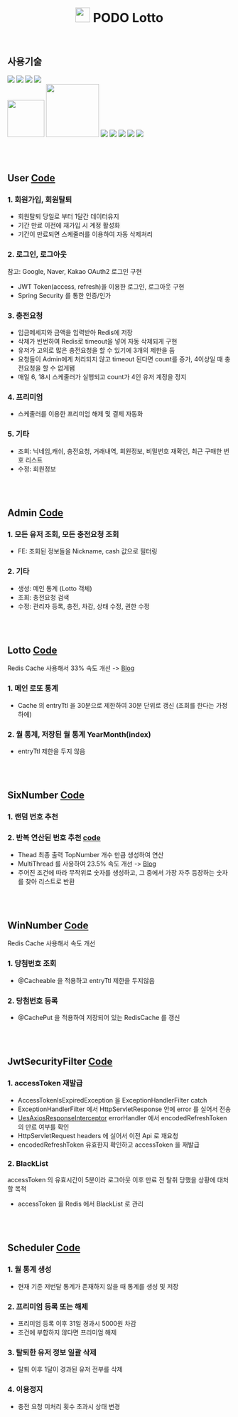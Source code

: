 <h1 align=center><img src=React/public/logo.png width=33 height=33 /> PODO Lotto </h1><br/>

<h2>사용기술</h2>
<div display=flex>
  <img src="https://img.shields.io/badge/SpringBoot-6DB33F?style=for-the-badge&logo=SpringBoot&logoColor=white">
  <img src="https://img.shields.io/badge/SpringSecurity-6DB33F?style=for-the-badge&logo=SpringSecurity&logoColor=white">
  <img src="https://img.shields.io/badge/Redis-DC382D?style=for-the-badge&logo=Redis&logoColor=white">
  <img src="https://img.shields.io/badge/MariaDB-003545?style=for-the-badge&logo=MariaDB&logoColor=white"><br/>
  <img width="83cm" src="https://img.shields.io/badge/React-61DAFB?style=flat-square&logo=React&logoColor=white"/>
  <img width="119cm" src="https://img.shields.io/badge/JavaScript-F7DF1E?style=flat-square&logo=JavaScript&logoColor=white"/>
  <img src="https://img.shields.io/badge/TypeScript-3178C6?style=for-the-badge&logo=TypeScript&logoColor=white">
  <img src="https://img.shields.io/badge/HTML5-E34F26?style=for-the-badge&logo=HTML5&logoColor=white">
  <img src="https://img.shields.io/badge/CSS3-1572B6?style=for-the-badge&logo=CSS3&logoColor=white">
  <img src="https://img.shields.io/badge/Redux-764ABC?style=for-the-badge&logo=Redux&logoColor=white">
  <img src="https://img.shields.io/badge/StyledComponents-DB7093?style=for-the-badge&logo=StyledComponents&logoColor=white">
</div><br/>

<br/><h2>User [Code](https://github.com/hobakk/Lotto/blob/d0d71e9ffcb786747a55b09ea7b7c986dceee058/Java/src/main/java/com/example/sixnumber/user/service/UserService.java#L58C1-L58C8)

### 1. 회원가입, 회원탈퇴
- 회원탈퇴 당일로 부터 1달간 데이터유지
- 기간 만료 이전에 재가입 시 계정 활성화
- 기간이 만료되면 스케줄러를 이용하여 자동 삭제처리
### 2. 로그인, 로그아웃
참고: Google, Naver, Kakao OAuth2 로그인 구현
- JWT Token(access, refresh)을 이용한 로그인, 로그아웃 구현
- Spring Security 를 통한 인증/인가
### 3. 충전요청
- 입금메세지와 금액을 입력받아 Redis에 저장
- 삭제가 빈번하여 Redis로 timeout을 넣어 자동 삭제되게 구현
- 유저가 고의로 많은 충전요청을 할 수 있기에 3개의 제한을 둠
- 요청들이 Admin에게 처리되지 않고 timeout 된다면 count를 증가, 4이상일 때 충전요청을 할 수 없게됌
- 매일 6, 18시 스케줄러가 실행되고 count가 4인 유저 계정을 정지
### 4. 프리미엄
- 스케줄러를 이용한 프리미엄 해제 및 결제 자동화
### 5. 기타
- 조회: 닉네임,캐쉬, 충전요청, 거래내역, 회원정보, 비밀번호 재확인, 최근 구매한 번호 리스트
- 수정: 회원정보

<br/><br/><h2>Admin [Code](https://github.com/hobakk/Lotto/blob/d0d71e9ffcb786747a55b09ea7b7c986dceee058/Java/src/main/java/com/example/sixnumber/user/service/AdminService.java#L36)</h2>

### 1. 모든 유저 조회, 모든 충전요청 조회
- FE: 조회된 정보들을 Nickname, cash 값으로 필터링
### 2. 기타
- 생성: 메인 통계 (Lotto 객체)
- 조회: 충전요청 검색
- 수정: 관리자 등록, 충전, 차감, 상태 수정, 권한 수정

<br/><br/><h2>Lotto [Code](https://github.com/hobakk/Lotto/blob/331722f5f4e2f3da9b55a35fa9b411b69fda7c57/Java/src/main/java/com/example/sixnumber/lotto/service/LottoService.java#L24)</h2>

Redis Cache 사용해서 33% 속도 개선 -> [Blog](https://holloweyed-snail.tistory.com/131)
### 1. 메인 로또 통계
- Cache 의 entryTtl 을 30분으로 제한하여 30분 단위로 갱신 (조회를 한다는 가정하에)
### 2. 월 통계, 저장된 월 통계 YearMonth(index)
- entryTtl 제한을 두지 않음

<br/><br/><h2>SixNumber [Code](https://github.com/hobakk/Lotto/blob/331722f5f4e2f3da9b55a35fa9b411b69fda7c57/Java/src/main/java/com/example/sixnumber/lotto/service/SixNumberService.java#L43)</h2>

### 1. 랜덤 번호 추천
### 2. 반복 연산된 번호 추천 [code](https://github.com/hobakk/Lotto/blob/main/Java/src/main/java/com/example/sixnumber/lotto/service/SixNumberService.java#L75-L131)
- Thead 최종 출력 TopNumber 개수 만큼 생성하여 연산 
- MultiThread 를 사용하여 23.5% 속도 개선 -> [Blog](https://holloweyed-snail.tistory.com/127)
- 주어진 조건에 따라 무작위로 숫자를 생성하고, 그 중에서 가장 자주 등장하는 숫자를 찾아 리스트로 반환

<br/><br/><h2>WinNumber [Code](https://github.com/hobakk/Lotto/blob/331722f5f4e2f3da9b55a35fa9b411b69fda7c57/Java/src/main/java/com/example/sixnumber/lotto/service/WinNumberService.java#L25)</h2>

Redis Cache 사용해서 속도 개선
### 1. 당첨번호 조회
- @Cacheable 을 적용하고 entryTtl 제한을 두지않음
### 2. 당첨번호 등록
- @CachePut 을 적용하여 저장되어 있는 RedisCache 를 갱신

<br/><br/><h2>JwtSecurityFilter [Code](https://github.com/hobakk/Lotto/blob/a875aa52277d7994c4c0ac2fd401833752155cc6/Java/src/main/java/com/example/sixnumber/global/scurity/JwtSecurityFilter.java#L31)</h2>

### 1. accessToken 재발급
- AccessTokenIsExpiredException 을 ExceptionHandlerFilter catch
- ExceptionHandlerFilter 에서 HttpServletResponse 안에 error 를 실어서 전송
- [UesAxiosResponseInterceptor](https://github.com/hobakk/Lotto/blob/a875aa52277d7994c4c0ac2fd401833752155cc6/React/src/hooks/UseAxiosResponseInterceptor.ts#L10C7-L10C35) errorHandler 에서 encodedRefreshToken 의 만료 여부를 확인
- HttpServletRequest headers 에 실어서 이전 Api 로 재요청
- encodedRefreshToken 유효한지 확인하고 accessToken 을 재발급

### 2. BlackList
accessToken 의 유효시간이 5분이라 로그아웃 이후 만료 전 탈취 당했을 상황에 대처할 목적
- accessToken 을 Redis 에서 BlackList 로 관리

<br/><br/><h2>Scheduler [Code](https://github.com/hobakk/Lotto/blob/331722f5f4e2f3da9b55a35fa9b411b69fda7c57/Java/src/main/java/com/example/sixnumber/global/scheduler/GlobalScheduler.java#L29)</h2>

### 1. 월 통계 생성
- 현재 기준 저번달 통계가 존재하지 않을 때 통계를 생성 및 저장
### 2. 프리미엄 등록 또는 해제
- 프리미엄 등록 이후 31일 경과시 5000원 차감
- 조건에 부합하지 않다면 프리미엄 해제
### 3. 탈퇴한 유저 정보 일괄 삭제
- 탈퇴 이후 1달이 경과된 유저 전부를 삭제
### 4. 이용정지
- 충전 요청 미처리 횟수 초과시 상태 변경

<br/><br/>
